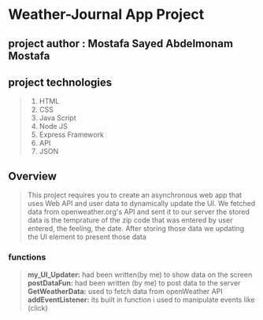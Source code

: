 # Weather-Journal App Project

## project author : Mostafa Sayed Abdelmonam Mostafa

## project technologies

> 1. HTML
> 2. CSS
> 3. Java Script
> 4. Node JS
> 5. Express Framework
> 6. API
> 7. JSON

## Overview

> This project requires you to create an asynchronous web app that uses Web API and user data to dynamically update the UI.
> We fetched data from openweather.org's API and sent it to our server
> the stored data is the temprature of the zip code that was entered by user entered, the feeling, the date.
> After storing those data we updating the UI element to present those data

### functions

> **my_UI_Updater:** had been written(by me) to show data on the screen
> **postDataFun:** had been written (by me) to post data to the server
> **GetWeatherData:** used to fetch data from openWeather API
> **addEventListener:** its built in function i used to manipulate events like (click)
